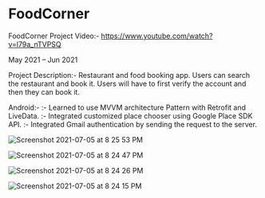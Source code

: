 # FoodCorner
FoodCorner
Project Video:-
https://www.youtube.com/watch?v=l79a_nTVPSQ

May 2021 – Jun 2021

Project Description:- Restaurant and food booking app. Users can search the restaurant and book it. Users will have to first verify the account and then they can book it.

Android:-
:- Learned to use MVVM architecture Pattern with Retrofit and LiveData.
:- Integrated customized place chooser using Google Place SDK API.
:- Integrated Gmail authentication by sending the request to the server.


![Screenshot 2021-07-05 at 8 25 53 PM](https://user-images.githubusercontent.com/52988779/124491028-6e654a00-ddd0-11eb-90ef-c06a5718ecec.png)

![Screenshot 2021-07-05 at 8 24 47 PM](https://user-images.githubusercontent.com/52988779/124491174-98b70780-ddd0-11eb-86cc-2ed520fedde2.png)

![Screenshot 2021-07-05 at 8 24 26 PM](https://user-images.githubusercontent.com/52988779/124491229-a79dba00-ddd0-11eb-8d01-e726084e2d97.png)

![Screenshot 2021-07-05 at 8 24 15 PM](https://user-images.githubusercontent.com/52988779/124491279-b4221280-ddd0-11eb-8d4e-ba69b1a76d68.png)


